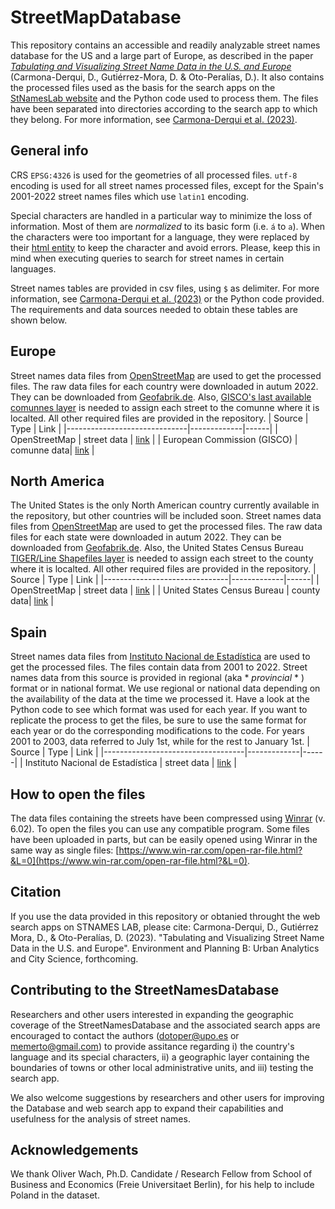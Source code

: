 # StreetMapDatabase

This repository contains an accessible and readily analyzable street names database for the US and a large part of Europe, as described in the paper [*Tabulating and Visualizing Street Name Data in the U.S. and Europe*](https://osf.io/4v2bx/) (Carmona-Derqui, D., Gutiérrez-Mora, D. & Oto-Peralías, D.). It also contains the processed files used as the basis for the search apps on the [StNamesLab website](https://en.stnameslab.com/) and the Python code used to process them. The files have been separated into directories according to the search app to which they belong. For more information, see [Carmona-Derqui et al. (2023)](https://osf.io/4v2bx/).

## General info

CRS `EPSG:4326` is used for the geometries of all processed files. `utf-8` encoding is used for all street names processed files, except for the Spain's 2001-2022 street names files which use `latin1` encoding. 

Special characters are handled in a particular way to minimize the loss of information. Most of them are *normalized* to its basic form (i.e. `á` to `a`). When the characters were too important for a language, they were replaced by their [html entity](https://oinam.github.io/entities/) to keep the character and avoid errors. Please, keep this in mind when executing queries to search for street names in certain languages. 

Street names tables are provided in csv files, using `$` as delimiter. For more information, see [Carmona-Derqui et al. (2023)](https://osf.io/4v2bx/) or the Python code provided. The requirements and data sources needed to obtain these tables are shown below.

## Europe

Street names data files from [OpenStreetMap](https://www.openstreetmap.org) are used to get the processed files. The raw data files for each country were downloaded in autum 2022. They can be downloaded from [Geofabrik.de](https://download.geofabrik.de/europe.html). Also, [GISCO's last available comunnes layer](https://ec.europa.eu/eurostat/web/gisco/geodata/reference-data/administrative-units-statistical-units/communes#communes16) is needed to assign each street to the comunne where it is localted. All other required files are provided in the repository.
| Source                       | Type        | Link |
|------------------------------|-------------|------|
| OpenStreetMap                | street data | [link](https://download.geofabrik.de/europe.html) |
| European Commission (GISCO)  | comunne data| [link](https://ec.europa.eu/eurostat/web/gisco/geodata/reference-data/administrative-units-statistical-units/communes#communes16) |

## North America

The United States is the only North American country currently available in the repository, but other countries will be included soon. Street names data files from [OpenStreetMap](https://www.openstreetmap.org) are used to get the processed files. The raw data files for each state were downloaded in autum 2022. They can be downloaded from [Geofabrik.de](https://download.geofabrik.de/north-america/us.html). Also, the United States Census Bureau [TIGER/Line Shapefiles layer](https://www.census.gov/geographies/mapping-files/time-series/geo/tiger-line-file.2022.html#list-tab-BTALRXTZNDNCPWZV4F) is needed to assign each street to the county where it is localted. All other required files are provided in the repository.
| Source                        | Type        | Link |
|-------------------------------|-------------|------|
| OpenStreetMap                 | street data | [link](https://download.geofabrik.de/north-america/us.html) |
| United States Census Bureau   | county data| [link](https://www.census.gov/geographies/mapping-files/time-series/geo/tiger-line-file.2022.html#list-tab-BTALRXTZNDNCPWZV4F) |  

## Spain

Street names data files from [Instituto Nacional de Estadística](https://www.ine.es/ss/Satellite?L=es_ES&c=Page&cid=1259952026632&p=1259952026632&pagename=ProductosYServicios%2FPYSLayout) are used to get the processed files. The files contain data from 2001 to 2022. Street names data from this source is provided in regional (aka * *provincial* * ) format or in national format. We use regional or national data depending on the availability of the data at the time we processed it. Have a look at the Python code to see which format was used for each year. If you want to replicate the process to get the files, be sure to use the same format for each year or do the corresponding modifications to the code. For years 2001 to 2003, data referred to July 1st, while for the rest to January 1st.
| Source | Type | Link |
|-----------------------------------|-------------|------|
| Instituto Nacional de Estadística | street data | [link](https://www.ine.es/ss/Satellite?L=es_ES&c=Page&cid=1259952026632&p=1259952026632&pagename=ProductosYServicios%2FPYSLayout) |

## How to open the files

The data files containing the streets have been compressed using [Winrar](https://www.win-rar.com) (v. 6.02). To open the files you can use any compatible program. Some files have been uploaded in parts, but can be easily opened using Winrar in the same way as single files: [https://www.win-rar.com/open-rar-file.html?&L=0](https://www.win-rar.com/open-rar-file.html?&L=0).

## Citation
If you use the data provided in this repository or obtanied throught the web search apps on STNAMES LAB, please cite:
Carmona-Derqui, D., Gutiérrez Mora, D., & Oto-Peralías, D. (2023). "Tabulating and Visualizing Street Name Data in the U.S. and Europe". Environment and Planning B: Urban Analytics and City Science, forthcoming.

## Contributing to the StreetNamesDatabase
Researchers and other users interested in expanding the geographic coverage of the StreetNamesDatabase and the associated search apps are encouraged to contact the authors (dotoper@upo.es or memerto@gmail.com) to provide assitance regarding i) the country's language and its special characters, ii) a geographic layer containing the boundaries of towns or other local administrative units, and iii) testing the search app.

We also welcome suggestions by researchers and other users for improving the Database and web search app to expand their capabilities and usefulness for the analysis of street names.

## Acknowledgements
We thank Oliver Wach, Ph.D. Candidate / Research Fellow from School of Business and Economics (Freie Universitaet Berlin), for his help to include Poland in the dataset.
